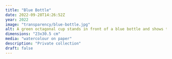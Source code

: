 ```yaml
---
title: "Blue Bottle"
date: 2022-09-28T14:26:52Z
year: 2022
image: "transparency/blue-bottle.jpg"
alt: A green octagonal cup stands in front of a blue bottle and shows the refraction of the blue bottle in the column like features of the cup. 
dimensions: "23x30.5 cm"
media: "watercolour on paper"
description: "Private collection"
draft: false
---
```


